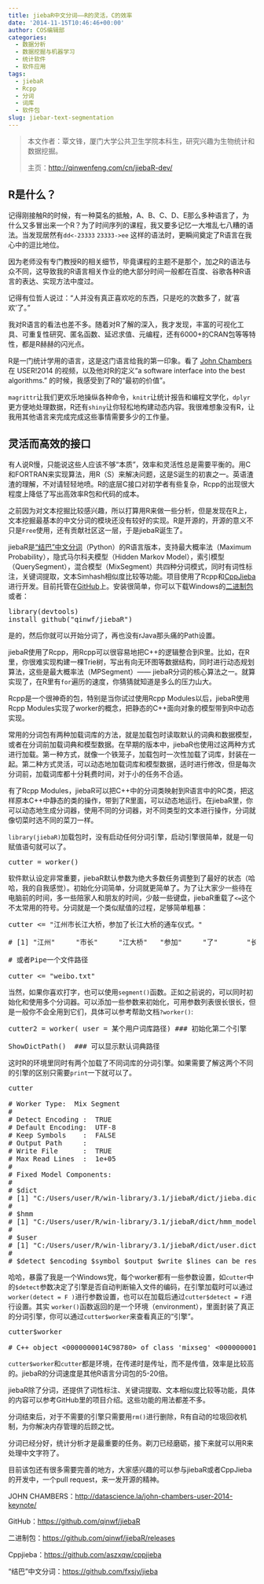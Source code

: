 ```yaml
---
title: jiebaR中文分词——R的灵活，C的效率
date: '2014-11-15T10:46:46+00:00'
author: COS编辑部
categories:
  - 数据分析
  - 数据挖掘与机器学习
  - 统计软件
  - 软件应用
tags:
  - jiebaR
  - Rcpp
  - 分词
  - 词库
  - 软件包
slug: jiebar-text-segmentation
---
```


> 本文作者：覃文锋，厦门大学公共卫生学院本科生，研究兴趣为生物统计和数据挖掘。
> 
> 主页：<http://qinwenfeng.com/cn/jiebaR-dev/>

## R是什么？

记得刚接触R的时候，有一种莫名的抵触，A、B、C、D、E那么多种语言了，为什么又多冒出来一个R？为了时间序列的课程，我又要多记忆一大堆乱七八糟的语法。当发现居然有`dd<-23333` `23333->ee` 这样的语法时，更瞬间奠定了R语言在我心中的逗比地位。

因为老师没有专门教授R的相关细节，毕竟课程的主题不是那个，加之R的语法与众不同，这导致我的R语言相关作业的绝大部分时间一般都在百度、谷歌各种R语言的表达、实现方法中度过。

记得有位哲人说过：“人并没有真正喜欢吃的东西，只是吃的次数多了，就‘喜欢’了。”

我对R语言的看法也差不多。随着对R了解的深入，我才发现，丰富的可视化工具、可重复性研究、匿名函数、延迟求值、元编程，还有6000+的CRAN包等等特性，都是R赫赫的闪光点。

R是一门统计学用的语言，这是这门语言给我的第一印象。看了 [John Chambers](http://datascience.la/john-chambers-user-2014-keynote/) 在 USER!2014 的视频，以及他对R的定义“a software interface into the best algorithms.” 的时候，我感受到了R的“最初的价值”。

`magrittr`让我们更欢乐地操纵各种命令，`knitr`让统计报告和编程文学化，`dplyr`更方便地处理数据，R还有`shiny`让你轻松地构建动态内容。我很难想象没有R，让我用其他语言来完成完成这些事情需要多少的工作量。

## 灵活而高效的接口

有人说R慢，只能说这些人应该不够“本质”，效率和灵活性总是需要平衡的。用C和FORTRAN来实现算法，用R（S）来解决问题，这是S诞生的初衷之一。英语渣渣的理解，不对请轻轻地喷。R的底层C接口对初学者有些复杂，Rcpp的出现很大程度上降低了写出高效率R包和代码的成本。

之前因为对文本挖掘比较感兴趣，所以打算用R来做一些分析，但是发现在R上，文本挖掘最基本的中文分词的模块还没有较好的实现。R是开源的，开源的意义不只是`Free`使用，还有贡献社区这一层，于是jiebaR诞生了。

jiebaR是[“结巴”中文分词](https://github.com/fxsjy/jieba)（Python）的R语言版本，支持最大概率法（Maximum Probability），隐式马尔科夫模型（Hidden Markov Model），索引模型（QuerySegment），混合模型（MixSegment）共四种分词模式，同时有词性标注，关键词提取，文本Simhash相似度比较等功能。项目使用了Rcpp和[CppJieba](https://github.com/aszxqw/cppjieba)进行开发。目前托管在[GitHub](https://github.com/qinwf/jiebaR)上。安装很简单，你可以下载Windows的[二进制包](https://github.com/qinwf/jiebaR/releases)或者：

<pre>library(devtools)
install_github("qinwf/jiebaR")</pre>

是的，然后你就可以开始分词了，再也没有rJava那头痛的Path设置。

<!--more-->

jiebaR使用了Rcpp，用Rcpp可以很容易地把C++的逻辑整合到R里。比如，在R里，你很难实现构建一棵Trie树，写出有向无环图等数据结构，同时进行动态规划算法，这些是最大概率法（MPSegment）—— jiebaR分词的核心算法之一。就算实现了，在R里有`for`遍历的速度，你猜猜就知道是多么的压力山大。

Rcpp是一个很神奇的包，特别是当你试过使用Rcpp Modules以后，jiebaR使用Rcpp Modules实现了worker的概念，把静态的C++面向对象的模型带到R中动态实现。

常用的分词包有两种加载词库的方法，就是加载包时读取默认的词典和数据模型，或者在分词前加载词典和模型数据。在早期的版本中，jiebaR也使用过这两种方式进行加载。第一种方式，就像一个铁笼子，加载包时一次性加载了词库，封装在一起。第二种方式灵活，可以动态地加载词库和模型数据，适时进行修改，但是每次分词前，加载词库都十分耗费时间，对于小的任务不合适。

有了Rcpp Modules，jiebaR可以把C++中的分词类映射到R语言中的RC类，把这样原本C++中静态的类的操作，带到了R里面，可以动态地运行。在jiebaR里，你可以动态地生成分词器，使用不同的分词器，对不同类型的文本进行操作，分词就像切菜时选不同的菜刀一样。

`library(jiebaR)`加载包时，没有启动任何分词引擎，启动引擎很简单，就是一句赋值语句就可以了。

<pre>cutter = worker()</pre>

软件默认设定非常重要，jiebaR默认参数为绝大多数任务调整到了最好的状态（哈哈，我的自我感觉）。初始化分词简单，分词就更简单了。为了让大家少一些待在电脑前的时间，多一些陪家人和朋友的时间，少敲一些键盘，jiebaR重载了`<=`这个不太常用的符号。分词就是一个类似赋值的过程，足够简单粗暴：

<pre>cutter &lt;= "江州市长江大桥，参加了长江大桥的通车仪式。" 

# [1] "江州"     "市长"     "江大桥"   "参加"     "了"       "长江大桥" "的"       "通车"     "仪式"  

# 或者Pipe一个文件路径

cutter &lt;= "weibo.txt"</pre>

当然，如果你喜欢打字，也可以使用`segment()`函数。正如之前说的，可以同时初始化和使用多个分词器。可以添加一些参数来初始化，可用参数列表很长很长，但是一般你不会全用到它们，具体可以参考帮助文档`?worker()`:

<pre>cutter2 = worker( user = 某个用户词库路径) ### 初始化第二个引擎

ShowDictPath()  ### 可以显示默认词典路径</pre>

这时R的环境里同时有两个加载了不同词库的分词引擎。如果需要了解这两个不同的引擎的区别只需要`print`一下就可以了。

<pre>cutter

# Worker Type:  Mix Segment
# 
# Detect Encoding :  TRUE
# Default Encoding:  UTF-8
# Keep Symbols    :  FALSE
# Output Path     :  
# Write File      :  TRUE
# Max Read Lines  :  1e+05
# 
# Fixed Model Components:  
# 
# $dict
# [1] "C:/Users/user/R/win-library/3.1/jiebaR/dict/jieba.dict.utf8"
# 
# $hmm
# [1] "C:/Users/user/R/win-library/3.1/jiebaR/dict/hmm_model.utf8"
# 
# $user
# [1] "C:/Users/user/R/win-library/3.1/jiebaR/dict/user.dict.utf8"
# 
# $detect $encoding $symbol $output $write $lines can be reset.</pre>

哈哈，暴露了我是一个Windows党，每个worker都有一些参数设置，如`cutter`中的`$detect`参数决定了引擎是否自动判断输入文件的编码，在引擎加载时可以通过`worker(detect = F )`进行参数设置，也可以在加载后通过`cutter$detect = F`进行设置。其实 `worker()`函数返回的是一个环境（environment），里面封装了真正的分词引擎，你可以通过`cutter$worker`来查看真正的“引擎”。

<pre>cutter$worker

# C++ object &lt;0000000014C98780&gt; of class 'mixseg' &lt;0000000014CA4680&gt;</pre>

`cutter$worker`和`cutter`都是环境，在传递时是传址，而不是传值，效率是比较高的。jiebaR的分词速度是其他R语言分词包的5-20倍。

jiebaR除了分词，还提供了词性标注、关键词提取、文本相似度比较等功能，具体的内容可以参考GitHub里的项目介绍。这些功能的用法都差不多。

分词结束后，对于不需要的引擎只需要用`rm()`进行删除，R有自动的垃圾回收机制，为你解决内存管理的后顾之忧。

分词已经分好，统计分析才是最重要的任务。剃刀已经磨砺，接下来就可以用R来处理中文字符了。

目前该包还有很多需要完善的地方，大家感兴趣的可以参与jiebaR或者CppJieba的开发中，一个pull request，来一发开源的精神。

JOHN CHAMBERS：<http://datascience.la/john-chambers-user-2014-keynote/>
  
GitHub：<https://github.com/qinwf/jiebaR>
  
二进制包：<https://github.com/qinwf/jiebaR/releases>
  
Cppjieba：<https://github.com/aszxqw/cppjieba>
  
“结巴”中文分词：<https://github.com/fxsjy/jieba>
